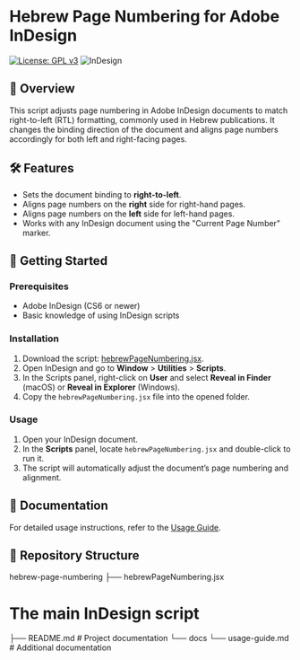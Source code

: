 # Hebrew Page Numbering for Adobe InDesign

[![License: GPL v3](https://img.shields.io/badge/License-GPLv3-blue.svg)](https://www.gnu.org/licenses/gpl-3.0.html)
![InDesign](https://img.shields.io/badge/Adobe%20InDesign-JSX-blue)

## 📖 Overview
This script adjusts page numbering in Adobe InDesign documents to match right-to-left (RTL) formatting, commonly used in Hebrew publications. It changes the binding direction of the document and aligns page numbers accordingly for both left and right-facing pages.

## 🛠️ Features
- Sets the document binding to **right-to-left**.
- Aligns page numbers on the **right** side for right-hand pages.
- Aligns page numbers on the **left** side for left-hand pages.
- Works with any InDesign document using the "Current Page Number" marker.

## 🚀 Getting Started

### Prerequisites
- Adobe InDesign (CS6 or newer)
- Basic knowledge of using InDesign scripts

### Installation
1. Download the script: [hebrewPageNumbering.jsx](hebrewPageNumbering.jsx).
2. Open InDesign and go to **Window** > **Utilities** > **Scripts**.
3. In the Scripts panel, right-click on **User** and select **Reveal in Finder** (macOS) or **Reveal in Explorer** (Windows).
4. Copy the `hebrewPageNumbering.jsx` file into the opened folder.

### Usage
1. Open your InDesign document.
2. In the **Scripts** panel, locate `hebrewPageNumbering.jsx` and double-click to run it.
3. The script will automatically adjust the document’s page numbering and alignment.

## 📝 Documentation
For detailed usage instructions, refer to the [Usage Guide](docs/usage-guide.md).

## 📂 Repository Structure
hebrew-page-numbering 
├── hebrewPageNumbering.jsx 
# The main InDesign script 
├── README.md # Project documentation 
  └── docs 
    └── usage-guide.md # Additional documentation
